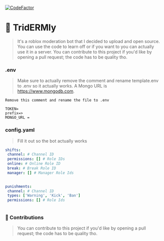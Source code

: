 [![CodeFactor](https://www.codefactor.io/repository/github/bugsbirb/TridERMly/badge)](https://www.codefactor.io/repository/github/bugsbirb/TridERMly)
# 🤯 TridERMly
> It's a roblox moderation bot that I decided to upload and open source. You can use the code to learn off or if you want to you can actually use it in a server.
> You can contribute to this project if you'd like by opening a pull request; the code has to be quality tho.

### .env
> Make sure to actually remove the comment and rename template.env to .env so it actually works.
A Mongo URL is https://www.mongodb.com.
```env
Remove this comment and rename the file to .env

TOKEN=
prefix=>
MONGO_URL =

```

### config.yaml
> Fill it out so the bot actually works
```yaml
shifts:
 channel: # Channel ID
 permissions: [] # Role IDs
 online: # Online Role ID
 break: # Break Role ID
 manager: [] # Manager Role Ids
 

punishments:
 channel: # Channel ID
 types: ['Warning', 'Kick', 'Ban']
 permissions: [] # Role Ids
 
```

### 🙌 Contributions
> You can contribute to this project if you'd like by opening a pull request; the code has to be quality tho.
